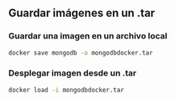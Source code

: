 ## Guardar imágenes en un .tar

### Guardar una imagen en un archivo local
```bash
docker save mongodb -o mongodbdocker.tar
```


### Desplegar imagen desde un .tar
```bash
docker load -i mongodbdocker.tar 
```